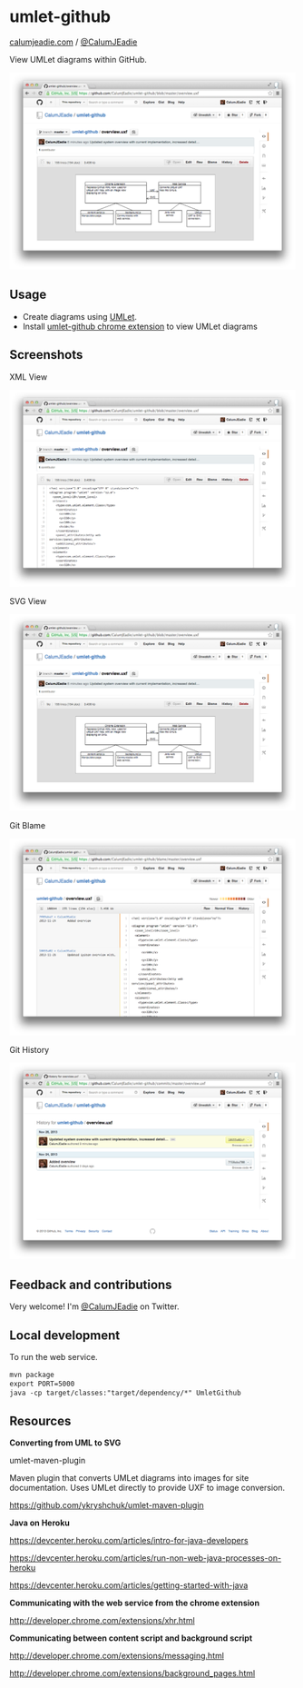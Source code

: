 umlet-github
============

[calumjeadie.com](http://www.calumjeadie.com) / [@CalumJEadie](https://twitter.com/CalumJEadie)

View UMLet diagrams within GitHub.

!["SVG View"](screenshots/view-svg.png)

Usage
-----

- Create diagrams using [UMLet](http://www.umlet.com/).
- Install [umlet-github chrome extension](https://chrome.google.com/webstore/detail/umlet-github/paimimbkklhmfcbbgmhpfpjaikijhppl) to view UMLet diagrams

Screenshots
-----------

XML View

!["XML View"](screenshots/view-xml.png)

SVG View

!["SVG View"](screenshots/view-svg.png)

Git Blame

!["Git Blame"](screenshots/blame.png)

Git History

!["Git History"](screenshots/history.png)

Feedback and contributions
--------------------------

Very welcome! I'm [@CalumJEadie](https://twitter.com/CalumJEadie) on Twitter.

Local development
-----------------

To run the web service.

```
mvn package
export PORT=5000
java -cp target/classes:"target/dependency/*" UmletGithub
```

Resources
---------

**Converting from UML to SVG**

umlet-maven-plugin

Maven plugin that converts UMLet diagrams into images for site documentation. Uses UMLet directly to provide UXF to image
conversion.

https://github.com/ykryshchuk/umlet-maven-plugin

**Java on Heroku**

https://devcenter.heroku.com/articles/intro-for-java-developers

https://devcenter.heroku.com/articles/run-non-web-java-processes-on-heroku

https://devcenter.heroku.com/articles/getting-started-with-java

**Communicating with the web service from the chrome extension**

http://developer.chrome.com/extensions/xhr.html

**Communicating between content script and background script**

http://developer.chrome.com/extensions/messaging.html

http://developer.chrome.com/extensions/background_pages.html
